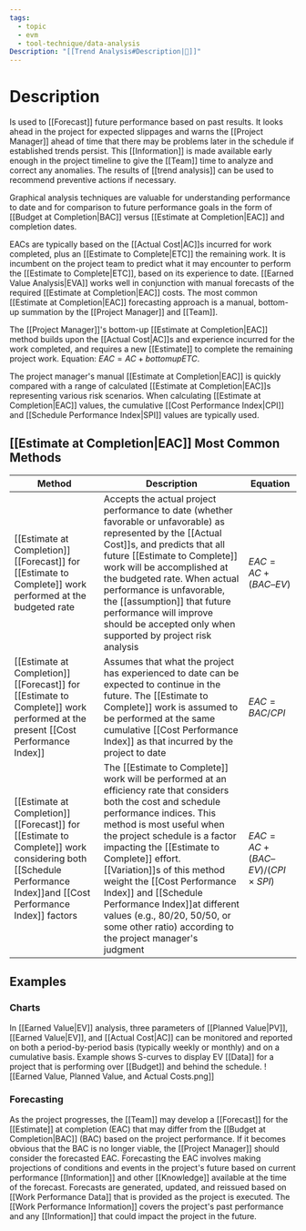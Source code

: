 ```yaml
---
tags:
  - topic
  - evm
  - tool-technique/data-analysis
Description: "[[Trend Analysis#Description|📝]]"
---
```

# Description
Is used to [[Forecast]] future performance based on past results. It looks ahead in the project for expected slippages and warns the [[Project Manager]] ahead of time that there may be problems later in the schedule if established trends persist. This [[Information]] is made available early enough in the project timeline to give the [[Team]] time to analyze and correct any anomalies. The results of [[trend analysis]] can be used to recommend preventive actions if necessary.

Graphical analysis techniques are valuable for understanding performance to date and for comparison to future performance goals in the form of [[Budget at Completion|BAC]] versus [[Estimate at Completion|EAC]] and completion dates.

EACs are typically based on the [[Actual Cost|AC]]s incurred for work completed, plus an [[Estimate to Complete|ETC]] the remaining work. It is incumbent on the project team to predict what it may encounter to perform the [[Estimate to Complete|ETC]], based on its experience to date. [[Earned Value Analysis|EVA]] works well in conjunction with manual forecasts of the required [[Estimate at Completion|EAC]] costs. The most common [[Estimate at Completion|EAC]] forecasting approach is a manual, bottom-up summation by the [[Project Manager]] and [[Team]].

The [[Project Manager]]'s bottom-up [[Estimate at Completion|EAC]] method builds upon the [[Actual Cost|AC]]s and experience incurred for the work completed, and requires a new [[Estimate]] to complete the remaining project work. Equation: $EAC = AC + bottomupETC$.

The project manager's manual [[Estimate at Completion|EAC]] is quickly compared with a range of calculated [[Estimate at Completion|EAC]]s representing various risk scenarios. When calculating [[Estimate at Completion|EAC]] values, the cumulative [[Cost Performance Index|CPI]] and [[Schedule Performance Index|SPI]] values are typically used.
## [[Estimate at Completion|EAC]] Most Common Methods
| Method | Description | Equation |
| ---- | ---- | ---- |
| [[Estimate at Completion]] [[Forecast]] for [[Estimate to Complete]] work performed at the budgeted rate | Accepts the actual project performance to date (whether favorable or unfavorable) as represented by the [[Actual Cost]]s, and predicts that all future [[Estimate to Complete]] work will be accomplished at the budgeted rate. When actual performance is unfavorable, the [[assumption]] that future performance will improve should be accepted only when supported by project risk analysis | $EAC = AC + (BAC – EV)$ |
| [[Estimate at Completion]] [[Forecast]] for [[Estimate to Complete]] work performed at the present [[Cost Performance Index]] | Assumes that what the project has experienced to date can be expected to continue in the future. The [[Estimate to Complete]] work is assumed to be performed at the same cumulative [[Cost Performance Index]] as that incurred by the project to date | $EAC = BAC / CPI$ |
| [[Estimate at Completion]] [[Forecast]] for [[Estimate to Complete]] work considering both [[Schedule Performance Index]]and [[Cost Performance Index]] factors | The [[Estimate to Complete]] work will be performed at an efficiency rate that considers both the cost and schedule performance indices. This method is most useful when the project schedule is a factor impacting the [[Estimate to Complete]] effort. [[Variation]]s of this method weight the [[Cost Performance Index]] and [[Schedule Performance Index]]at different values (e.g., 80/20, 50/50, or some other ratio) according to the project manager's judgment | $EAC = AC + (BAC – EV) / (CPI × SPI)$ |
## Examples
### Charts
In [[Earned Value|EV]] analysis, three parameters of [[Planned Value|PV]], [[Earned Value|EV]], and [[Actual Cost|AC]] can be monitored and reported on both a period-by-period basis (typically weekly or monthly) and on a cumulative basis. Example shows S-curves to display EV [[Data]] for a project that is performing over [[Budget]] and behind the schedule. ![[Earned Value, Planned Value, and Actual Costs.png]]
### Forecasting
As the project progresses, the [[Team]] may develop a [[Forecast]] for the [[Estimate]] at completion (EAC) that may differ from the [[Budget at Completion|BAC]] (BAC) based on the project performance. If it becomes obvious that the BAC is no longer viable, the [[Project Manager]] should consider the forecasted EAC. Forecasting the EAC involves making projections of conditions and events in the project's future based on current performance [[Information]] and other [[Knowledge]] available at the time of the forecast. Forecasts are generated, updated, and reissued based on [[Work Performance Data]] that is provided as the project is executed. The [[Work Performance Information]] covers the project's past performance and any [[Information]] that could impact the project in the future.
